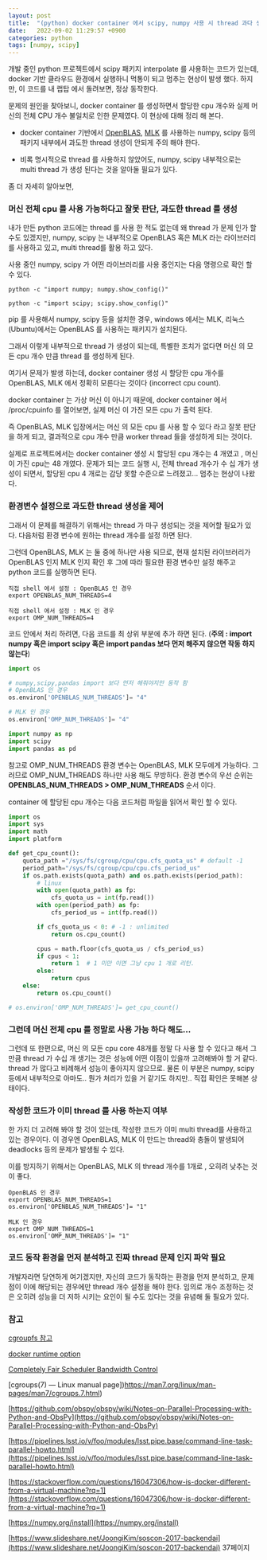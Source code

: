 ```yaml
---
layout: post
title:  "(python) docker container 에서 scipy, numpy 사용 시 thread 과다 생성 문제 (incorrect cpu count)"
date:   2022-09-02 11:29:57 +0900
categories: python
tags: [numpy, scipy]
---
```


개발 중인 python 프로젝트에서 scipy 패키지 interpolate 를 사용하는 코드가 있는데, docker 기반 클라우드 환경에서 실행하니 먹통이 되고 멈추는 현상이 발생 했다. 하지만, 이 코드를 내 랩탑 에서 돌려보면, 정상 동작한다.

문제의 원인을 찾아보니, docker container 를 생성하면서 할당한 cpu 개수와 실제 머신의 전체 CPU 개수 불일치로 인한 문제였다. 이 현상에 대해 정리 해 본다.

- docker container 기반에서 [OpenBLAS](https://github.com/xianyi/OpenBLAS), [MLK](https://en.wikipedia.org/wiki/Math_Kernel_Library) 를 사용하는 numpy, scipy 등의 패키지 내부에서 과도한 thread 생성이 안되게 주의 해야 한다.

- 비록 명시적으로 thread 를 사용하지 않았어도, numpy, scipy 내부적으로는 multi thread 가 생성 된다는 것을 알아둘 필요가 있다.


좀 더 자세히 알아보면, 


### 머신 전체 cpu 를 사용 가능하다고 잘못 판단, 과도한 thread 를 생성

내가 만든 python 코드에는 thread 를 사용 한 적도 없는데 왜 thread 가 문제 인가 할 수도 있겠지만,  numpy, scipy 는 내부적으로 OpenBLAS 혹은 MLK 라는 라이브러리를 사용하고 있고, multi thread를 활용 하고 있다. 

사용 중인 numpy, scipy 가 어떤 라이브러리를 사용 중인지는 다음 명령으로 확인 할 수 있다.

    python -c "import numpy; numpy.show_config()"

    python -c "import scipy; scipy.show_config()"


pip 를 사용해서 numpy, scipy 등을 설치한 경우, windows 에서는 MLK, 리눅스(Ubuntu)에서는 OpenBLAS 를 사용하는 패키지가 설치된다.

그래서 이렇게 내부적으로 thread 가 생성이 되는데, 특별한 조치가 없다면 머신 의 모든 cpu 개수 만큼 thread 를 생성하게 된다.

여기서 문제가 발생 하는데, docker container 생성 시 할당한 cpu 개수를 OpenBLAS, MLK 에서 정확히 모른다는 것이다 (incorrect cpu count).

docker container 는 가상 머신 이 아니기 때문에, docker container 에서 /proc/cpuinfo 를 열어보면, 실제 머신 이 가진 모든 cpu 가 출력 된다.

즉 OpenBLAS, MLK 입장에서는 머신 의 모든 cpu 를 사용 할 수 있다 라고 잘못 판단을 하게 되고, 결과적으로 cpu 개수 만큼 worker thread 들을 생성하게 되는 것이다.

실제로 프로젝트에서는 docker container 생성 시 할당된 cpu 개수는 4 개였고 , 머신 이 가진 cpu는 48 개였다. 문제가 되는 코드 실행 시, 전체 thread 개수가 수 십 개가 생성이 되면서, 할당된 cpu 4 개로는 감당 못할 수준으로 느려졌고... 멈추는 현상이 나왔다.



### 환경변수 설정으로 과도한 thread 생성을 제어

그래서 이 문제를 해결하기 위해서는 thread 가 마구 생성되는 것을 제어할 필요가 있다. 다음처럼 환경 변수에 원하는 thread 개수를 설정 하면 된다.

그런데 OpenBLAS, MLK 는 둘 중에 하나만 사용 되므로, 현재 설치된 라이브러리가 OpenBLAS 인지 MLK 인지 확인 후 그에 따라 필요한 환경 변수만 설정 해주고 python 코드를 실행하면 된다.

    직접 shell 에서 설정 : OpenBLAS 인 경우 
    export OPENBLAS_NUM_THREADS=4

    직접 shell 에서 설정 : MLK 인 경우 
    export OMP_NUM_THREADS=4


코드 안에서 처리 하려면, 다음 코드를 최 상위 부분에 추가 하면 된다. (**주의 : import numpy 혹은 import scipy 혹은 import pandas 보다 먼저 해주지 않으면 작동 하지 않는다**)

``` python
import os

# numpy,scipy,pandas import 보다 먼저 해줘야지만 동작 함
# OpenBLAS 인 경우 
os.environ['OPENBLAS_NUM_THREADS']= "4" 

# MLK 인 경우 
os.environ['OMP_NUM_THREADS']= "4" 

import numpy as np
import scipy
import pandas as pd
```

참고로 OMP_NUM_THREADS 환경 변수는 OpenBLAS, MLK 모두에게 가능하다. 그러므로 OMP_NUM_THREADS 하나만 사용 해도 무방하다. 환경 변수의 우선 순위는 **OPENBLAS_NUM_THREADS > OMP_NUM_THREADS** 순서 이다.

container 에 할당된 cpu 개수는 다음 코드처럼 파일을 읽어서 확인 할 수 있다.

```python
import os
import sys
import math
import platform

def get_cpu_count():
    quota_path ="/sys/fs/cgroup/cpu/cpu.cfs_quota_us" # default -1
    period_path="/sys/fs/cgroup/cpu/cpu.cfs_period_us"
    if os.path.exists(quota_path) and os.path.exists(period_path):
        # linux 
        with open(quota_path) as fp:
            cfs_quota_us = int(fp.read())
        with open(period_path) as fp:
            cfs_period_us = int(fp.read())

        if cfs_quota_us < 0: # -1 : unlimited
            return os.cpu_count()

        cpus = math.floor(cfs_quota_us / cfs_period_us)
        if cpus < 1: 
            return 1  # 1 미만 이면 그냥 cpu 1 개로 리턴.
        else:
            return cpus
    else:
        return os.cpu_count()

# os.environ['OMP_NUM_THREADS']= get_cpu_count()
```
   
### 그런데 머신 전체 cpu 를 정말로 사용 가능 하다 해도...

그런데 또 한편으로, 머신 의 모든 cpu core 48개를 정말 다 사용 할 수 있다고 해서 그만큼 thread 가 수십 개 생기는 것은 성능에 어떤 이점이 있을까 고려해봐야 할 거 같다. thread 가 많다고 비례해서 성능이 좋아지지 않으므로. 물론 이 부분은 numpy, scipy 등에서 내부적으로 아마도.. 뭔가 처리가 있을 거 같기도 하지만.. 직접 확인은 못해본 상태이다.
  
### 작성한 코드가 이미 thread 를 사용 하는지 여부

한 가지 더 고려해 봐야 할 것이 있는데, 작성한 코드가 이미 multi thread를 사용하고 있는 경우이다. 이 경우엔 OpenBLAS, MLK 이 만드는 thread와 충돌이 발생되어 deadlocks 등의 문제가 발생될 수 있다.

이를 방지하기 위해서는 OpenBLAS, MLK 의 thread 개수를 1개로 , 오히려 낮추는 것이 좋다.

    OpenBLAS 인 경우 
    export OPENBLAS_NUM_THREADS=1
    os.environ['OPENBLAS_NUM_THREADS']= "1" 

    MLK 인 경우 
    export OMP_NUM_THREADS=1 
    os.environ['OMP_NUM_THREADS']= "1"

  
### 코드 동작 환경을 먼저 분석하고 진짜 thread 문제 인지 파악 필요

개발자라면 당연하게 여기겠지만, 자신의 코드가 동작하는 환경을 먼저 분석하고, 문제점이 이에 해당되는 경우에만 thread 개수 설정을 해야 한다. 임의로 개수 조정하는 것은 오히려 성능을 더 저하 시키는 요인이 될 수도 있다는 것을 유념해 둘 필요가 있다.  



### 참고
[cgroupfs 참고](https://tech.kakao.com/2020/06/29/cgroup-driver/)

[docker runtime option](https://docs.docker.com/config/containers/resource_constraints/#configure-the-default-cfs-scheduler)

[Completely Fair Scheduler Bandwidth Control](https://www.kernel.org/doc/Documentation/scheduler/sched-bwc.txt)

[cgroups(7) — Linux manual page])https://man7.org/linux/man-pages/man7/cgroups.7.html)

[https://github.com/obspy/obspy/wiki/Notes-on-Parallel-Processing-with-Python-and-ObsPy](https://github.com/obspy/obspy/wiki/Notes-on-Parallel-Processing-with-Python-and-ObsPy) 

[https://pipelines.lsst.io/v/foo/modules/lsst.pipe.base/command-line-task-parallel-howto.html](https://pipelines.lsst.io/v/foo/modules/lsst.pipe.base/command-line-task-parallel-howto.html) 

[https://stackoverflow.com/questions/16047306/how-is-docker-different-from-a-virtual-machine?rq=1](https://stackoverflow.com/questions/16047306/how-is-docker-different-from-a-virtual-machine?rq=1) 

[https://numpy.org/install](https://numpy.org/install)  

[https://www.slideshare.net/JoongiKim/soscon-2017-backendai](https://www.slideshare.net/JoongiKim/soscon-2017-backendai) 37페이지 

